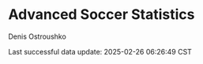 # Advanced Soccer Statistics
Denis Ostroushko

<!-- gfm -->

Last successful data update: 2025-02-26 06:26:49 CST
